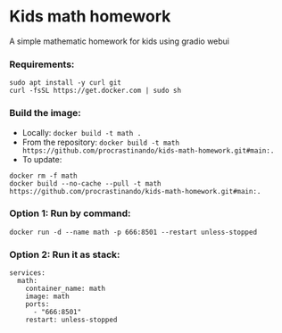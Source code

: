 # Kids math homework
A simple mathematic homework for kids using gradio webui

### Requirements:
```
sudo apt install -y curl git
curl -fsSL https://get.docker.com | sudo sh
```
### Build the image:
- Locally: `docker build -t math .`
- From the repository: `docker build -t math https://github.com/procrastinando/kids-math-homework.git#main:.`
- To update:
```
docker rm -f math
docker build --no-cache --pull -t math https://github.com/procrastinando/kids-math-homework.git#main:.
```
### Option 1: Run by command:
```
docker run -d --name math -p 666:8501 --restart unless-stopped
```
### Option 2: Run it as stack:
```
services:
  math:
    container_name: math
    image: math
    ports:
      - "666:8501"
    restart: unless-stopped
```
